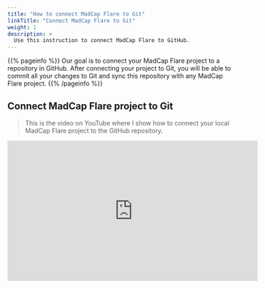```yaml
---
title: "How to connect MadCap Flare to Git"
linkTitle: "Connect MadCap Flare to Git"
weight: 1
description: >
  Use this instruction to connect MadCap Flare to GitHub.
---
```


{{% pageinfo %}}
Our goal is to connect your MadCap Flare project to a repository in GitHub. After connecting your project to Git, you will be able to commit all your changes to Git and sync this repository with any MadCap Flare project.
{{% /pageinfo %}}

## Connect MadCap Flare project to Git

> This is the video on YouTube where I show how to connect your local MadCap Flare project to the GitHub repository.

<iframe width="560" height="315" src="https://www.youtube.com/embed/8TDqoyx_Wa8" frameborder="0" allow="accelerometer; autoplay; clipboard-write; encrypted-media; gyroscope; picture-in-picture" allowfullscreen></iframe>